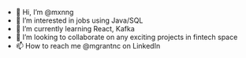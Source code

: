 - 👋 Hi, I’m @mxnng
- 👀 I’m interested in jobs using Java/SQL
- 🌱 I’m currently learning React, Kafka
- 💞️ I’m looking to collaborate on any exciting projects in fintech space
- 📫 How to reach me @mgrantnc on LinkedIn

<!---
mxnng/mxnng is a ✨ special ✨ repository because its `README.md` (this file) appears on your GitHub profile.
You can click the Preview link to take a look at your changes.
--->
